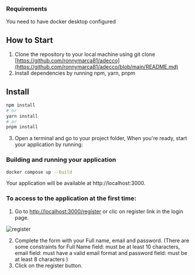 

### Requirements

You need to have docker desktop configured

## How to Start

1. Clone the repository to your local machine using git clone [https://github.com/ronnymarca81/adecco](https://github.com/ronnymarca81/adecco/blob/main/README.md)
2. Install dependencies by running npm, yarn, pnpm
   
## Install

```sh
npm install
# or
yarn install
# or
pnpm install
```

3. Open a terminal and go to your project folder, When you're ready, start your application by running:

### Building and running your application
   
```sh
docker compose up --build
```

Your application will be available at http://localhost:3000.

### To access to the application at the first time:
1. Go to [http://localhost:3000/register](http://localhost:3000/register) or clic on register link in the login page.

![register](https://github.com/ronnymarca81/adecco/assets/107527808/55f9abaa-85d9-437f-9b94-fc1cbf05325c)

2. Complete the form with your Full name, email and password. (There are some constraints for Full Name field: must be at least 10 characters, email field: must have a valid email format and password field: must be at least 8 characters )
4. Click on the register button.



